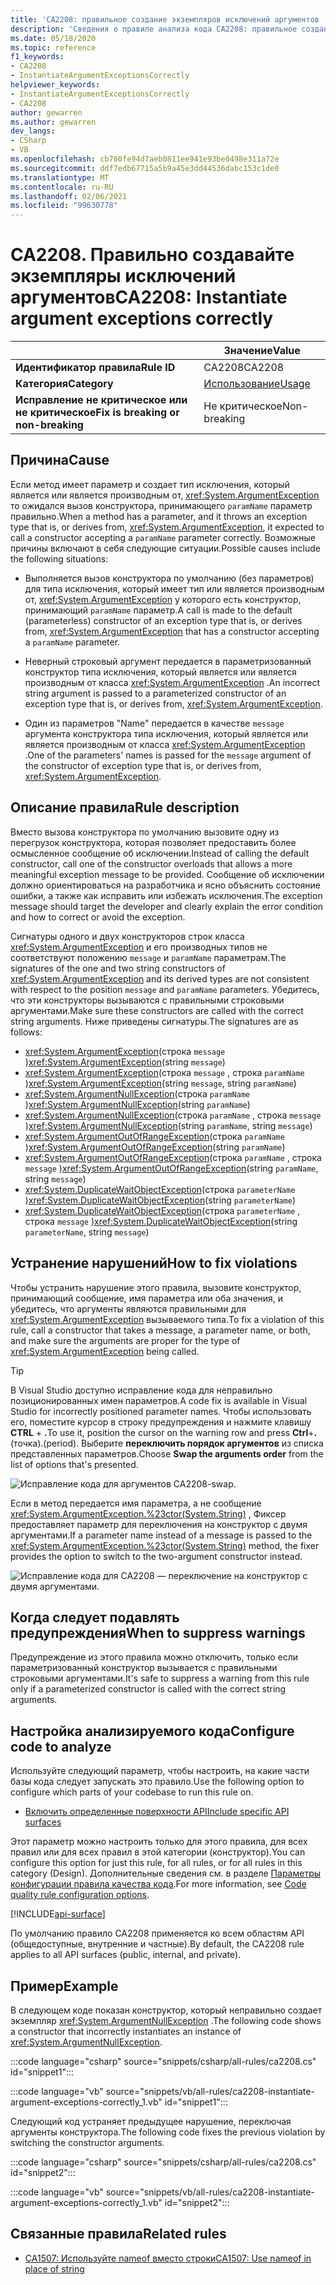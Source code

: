 ```yaml
---
title: 'CA2208: правильное создание экземпляров исключений аргументов (анализ кода)'
description: 'Сведения о правиле анализа кода CA2208: правильное создание экземпляров исключений аргументов'
ms.date: 05/18/2020
ms.topic: reference
f1_keywords:
- CA2208
- InstantiateArgumentExceptionsCorrectly
helpviewer_keywords:
- InstantiateArgumentExceptionsCorrectly
- CA2208
author: gewarren
ms.author: gewarren
dev_langs:
- CSharp
- VB
ms.openlocfilehash: cb760fe94d7aeb0811ee941e93be0498e311a72e
ms.sourcegitcommit: ddf7edb67715a5b9a45e3dd44536dabc153c1de0
ms.translationtype: MT
ms.contentlocale: ru-RU
ms.lasthandoff: 02/06/2021
ms.locfileid: "99630778"
---
```

# <a name="ca2208-instantiate-argument-exceptions-correctly"></a><span data-ttu-id="72f1b-103">CA2208. Правильно создавайте экземпляры исключений аргументов</span><span class="sxs-lookup"><span data-stu-id="72f1b-103">CA2208: Instantiate argument exceptions correctly</span></span>

| | <span data-ttu-id="72f1b-104">Значение</span><span class="sxs-lookup"><span data-stu-id="72f1b-104">Value</span></span> |
|-|-|
| <span data-ttu-id="72f1b-105">**Идентификатор правила**</span><span class="sxs-lookup"><span data-stu-id="72f1b-105">**Rule ID**</span></span> |<span data-ttu-id="72f1b-106">CA2208</span><span class="sxs-lookup"><span data-stu-id="72f1b-106">CA2208</span></span>|
| <span data-ttu-id="72f1b-107">**Категория**</span><span class="sxs-lookup"><span data-stu-id="72f1b-107">**Category**</span></span> |[<span data-ttu-id="72f1b-108">Использование</span><span class="sxs-lookup"><span data-stu-id="72f1b-108">Usage</span></span>](usage-warnings.md)|
| <span data-ttu-id="72f1b-109">**Исправление не критическое или не критическое**</span><span class="sxs-lookup"><span data-stu-id="72f1b-109">**Fix is breaking or non-breaking**</span></span> |<span data-ttu-id="72f1b-110">Не критическое</span><span class="sxs-lookup"><span data-stu-id="72f1b-110">Non-breaking</span></span>|

## <a name="cause"></a><span data-ttu-id="72f1b-111">Причина</span><span class="sxs-lookup"><span data-stu-id="72f1b-111">Cause</span></span>

<span data-ttu-id="72f1b-112">Если метод имеет параметр и создает тип исключения, который является или является производным от, <xref:System.ArgumentException> то ожидался вызов конструктора, принимающего `paramName` параметр правильно.</span><span class="sxs-lookup"><span data-stu-id="72f1b-112">When a method has a parameter, and it throws an exception type that is, or derives from, <xref:System.ArgumentException>, it expected to call a constructor accepting a `paramName` parameter correctly.</span></span> <span data-ttu-id="72f1b-113">Возможные причины включают в себя следующие ситуации.</span><span class="sxs-lookup"><span data-stu-id="72f1b-113">Possible causes include the following situations:</span></span>

- <span data-ttu-id="72f1b-114">Выполняется вызов конструктора по умолчанию (без параметров) для типа исключения, который имеет тип или является производным от, <xref:System.ArgumentException> у которого есть конструктор, принимающий `paramName` параметр.</span><span class="sxs-lookup"><span data-stu-id="72f1b-114">A call is made to the default (parameterless) constructor of an exception type that is, or derives from, <xref:System.ArgumentException> that has a constructor accepting a `paramName` parameter.</span></span>

- <span data-ttu-id="72f1b-115">Неверный строковый аргумент передается в параметризованный конструктор типа исключения, который является или является производным от класса <xref:System.ArgumentException> .</span><span class="sxs-lookup"><span data-stu-id="72f1b-115">An incorrect string argument is passed to a parameterized constructor of an exception type that is, or derives from, <xref:System.ArgumentException>.</span></span>

- <span data-ttu-id="72f1b-116">Один из параметров "Name" передается в качестве `message` аргумента конструктора типа исключения, который является или является производным от класса <xref:System.ArgumentException> .</span><span class="sxs-lookup"><span data-stu-id="72f1b-116">One of the parameters' names is passed for the `message` argument of the constructor of exception type that is, or derives from, <xref:System.ArgumentException>.</span></span>

## <a name="rule-description"></a><span data-ttu-id="72f1b-117">Описание правила</span><span class="sxs-lookup"><span data-stu-id="72f1b-117">Rule description</span></span>

<span data-ttu-id="72f1b-118">Вместо вызова конструктора по умолчанию вызовите одну из перегрузок конструктора, которая позволяет предоставить более осмысленное сообщение об исключении.</span><span class="sxs-lookup"><span data-stu-id="72f1b-118">Instead of calling the default constructor, call one of the constructor overloads that allows a more meaningful exception message to be provided.</span></span> <span data-ttu-id="72f1b-119">Сообщение об исключении должно ориентироваться на разработчика и ясно объяснить состояние ошибки, а также как исправить или избежать исключения.</span><span class="sxs-lookup"><span data-stu-id="72f1b-119">The exception message should target the developer and clearly explain the error condition and how to correct or avoid the exception.</span></span>

<span data-ttu-id="72f1b-120">Сигнатуры одного и двух конструкторов строк класса <xref:System.ArgumentException> и его производных типов не соответствуют положению `message` и `paramName` параметрам.</span><span class="sxs-lookup"><span data-stu-id="72f1b-120">The signatures of the one and two string constructors of <xref:System.ArgumentException> and its derived types are not consistent with respect to the position `message` and `paramName` parameters.</span></span> <span data-ttu-id="72f1b-121">Убедитесь, что эти конструкторы вызываются с правильными строковыми аргументами.</span><span class="sxs-lookup"><span data-stu-id="72f1b-121">Make sure these constructors are called with the correct string arguments.</span></span> <span data-ttu-id="72f1b-122">Ниже приведены сигнатуры.</span><span class="sxs-lookup"><span data-stu-id="72f1b-122">The signatures are as follows:</span></span>

- <span data-ttu-id="72f1b-123"><xref:System.ArgumentException>(строка `message` )</span><span class="sxs-lookup"><span data-stu-id="72f1b-123"><xref:System.ArgumentException>(string `message`)</span></span>
- <span data-ttu-id="72f1b-124"><xref:System.ArgumentException>(строка `message` , строка `paramName` )</span><span class="sxs-lookup"><span data-stu-id="72f1b-124"><xref:System.ArgumentException>(string `message`, string `paramName`)</span></span>
- <span data-ttu-id="72f1b-125"><xref:System.ArgumentNullException>(строка `paramName` )</span><span class="sxs-lookup"><span data-stu-id="72f1b-125"><xref:System.ArgumentNullException>(string `paramName`)</span></span>
- <span data-ttu-id="72f1b-126"><xref:System.ArgumentNullException>(строка `paramName` , строка `message` )</span><span class="sxs-lookup"><span data-stu-id="72f1b-126"><xref:System.ArgumentNullException>(string `paramName`, string `message`)</span></span>
- <span data-ttu-id="72f1b-127"><xref:System.ArgumentOutOfRangeException>(строка `paramName` )</span><span class="sxs-lookup"><span data-stu-id="72f1b-127"><xref:System.ArgumentOutOfRangeException>(string `paramName`)</span></span>
- <span data-ttu-id="72f1b-128"><xref:System.ArgumentOutOfRangeException>(строка `paramName` , строка `message` )</span><span class="sxs-lookup"><span data-stu-id="72f1b-128"><xref:System.ArgumentOutOfRangeException>(string `paramName`, string `message`)</span></span>
- <span data-ttu-id="72f1b-129"><xref:System.DuplicateWaitObjectException>(строка `parameterName` )</span><span class="sxs-lookup"><span data-stu-id="72f1b-129"><xref:System.DuplicateWaitObjectException>(string `parameterName`)</span></span>
- <span data-ttu-id="72f1b-130"><xref:System.DuplicateWaitObjectException>(строка `parameterName` , строка `message` )</span><span class="sxs-lookup"><span data-stu-id="72f1b-130"><xref:System.DuplicateWaitObjectException>(string `parameterName`, string `message`)</span></span>

## <a name="how-to-fix-violations"></a><span data-ttu-id="72f1b-131">Устранение нарушений</span><span class="sxs-lookup"><span data-stu-id="72f1b-131">How to fix violations</span></span>

<span data-ttu-id="72f1b-132">Чтобы устранить нарушение этого правила, вызовите конструктор, принимающий сообщение, имя параметра или оба значения, и убедитесь, что аргументы являются правильными для <xref:System.ArgumentException> вызываемого типа.</span><span class="sxs-lookup"><span data-stu-id="72f1b-132">To fix a violation of this rule, call a constructor that takes a message, a parameter name, or both, and make sure the arguments are proper for the type of <xref:System.ArgumentException> being called.</span></span>

> [!TIP]
> <span data-ttu-id="72f1b-133">В Visual Studio доступно исправление кода для неправильно позиционированных имен параметров.</span><span class="sxs-lookup"><span data-stu-id="72f1b-133">A code fix is available in Visual Studio for incorrectly positioned parameter names.</span></span> <span data-ttu-id="72f1b-134">Чтобы использовать его, поместите курсор в строку предупреждения и нажмите клавишу **CTRL** + **.**</span><span class="sxs-lookup"><span data-stu-id="72f1b-134">To use it, position the cursor on the warning row and press **Ctrl**+**.**</span></span> <span data-ttu-id="72f1b-135">(точка).</span><span class="sxs-lookup"><span data-stu-id="72f1b-135">(period).</span></span> <span data-ttu-id="72f1b-136">Выберите **переключить порядок аргументов** из списка представленных параметров.</span><span class="sxs-lookup"><span data-stu-id="72f1b-136">Choose **Swap the arguments order** from the list of options that's presented.</span></span>
>
> ![Исправление кода для аргументов CA2208-swap.](media/ca2208-codefix_swap.png)
>
> <span data-ttu-id="72f1b-138">Если в метод передается имя параметра, а не сообщение <xref:System.ArgumentException.%23ctor(System.String)> , Фиксер предоставляет параметр для переключения на конструктор с двумя аргументами.</span><span class="sxs-lookup"><span data-stu-id="72f1b-138">If a parameter name instead of a message is passed to the <xref:System.ArgumentException.%23ctor(System.String)> method, the fixer provides the option to switch to the two-argument constructor instead.</span></span>
>
> ![Исправление кода для CA2208 — переключение на конструктор с двумя аргументами.](media/ca2208-codefix_null_msg.png)

## <a name="when-to-suppress-warnings"></a><span data-ttu-id="72f1b-140">Когда следует подавлять предупреждения</span><span class="sxs-lookup"><span data-stu-id="72f1b-140">When to suppress warnings</span></span>

<span data-ttu-id="72f1b-141">Предупреждение из этого правила можно отключить, только если параметризованный конструктор вызывается с правильными строковыми аргументами.</span><span class="sxs-lookup"><span data-stu-id="72f1b-141">It's safe to suppress a warning from this rule only if a parameterized constructor is called with the correct string arguments.</span></span>

## <a name="configure-code-to-analyze"></a><span data-ttu-id="72f1b-142">Настройка анализируемого кода</span><span class="sxs-lookup"><span data-stu-id="72f1b-142">Configure code to analyze</span></span>

<span data-ttu-id="72f1b-143">Используйте следующий параметр, чтобы настроить, на какие части базы кода следует запускать это правило.</span><span class="sxs-lookup"><span data-stu-id="72f1b-143">Use the following option to configure which parts of your codebase to run this rule on.</span></span>

- [<span data-ttu-id="72f1b-144">Включить определенные поверхности API</span><span class="sxs-lookup"><span data-stu-id="72f1b-144">Include specific API surfaces</span></span>](#include-specific-api-surfaces)

<span data-ttu-id="72f1b-145">Этот параметр можно настроить только для этого правила, для всех правил или для всех правил в этой категории (конструктор).</span><span class="sxs-lookup"><span data-stu-id="72f1b-145">You can configure this option for just this rule, for all rules, or for all rules in this category (Design).</span></span> <span data-ttu-id="72f1b-146">Дополнительные сведения см. в разделе [Параметры конфигурации правила качества кода](../code-quality-rule-options.md).</span><span class="sxs-lookup"><span data-stu-id="72f1b-146">For more information, see [Code quality rule configuration options](../code-quality-rule-options.md).</span></span>

[!INCLUDE[api-surface](~/includes/code-analysis/api-surface.md)]

<span data-ttu-id="72f1b-147">По умолчанию правило CA2208 применяется ко всем областям API (общедоступные, внутренние и частные).</span><span class="sxs-lookup"><span data-stu-id="72f1b-147">By default, the CA2208 rule applies to all API surfaces (public, internal, and private).</span></span>

## <a name="example"></a><span data-ttu-id="72f1b-148">Пример</span><span class="sxs-lookup"><span data-stu-id="72f1b-148">Example</span></span>

<span data-ttu-id="72f1b-149">В следующем коде показан конструктор, который неправильно создает экземпляр <xref:System.ArgumentNullException> .</span><span class="sxs-lookup"><span data-stu-id="72f1b-149">The following code shows a constructor that incorrectly instantiates an instance of <xref:System.ArgumentNullException>.</span></span>

:::code language="csharp" source="snippets/csharp/all-rules/ca2208.cs" id="snippet1":::

:::code language="vb" source="snippets/vb/all-rules/ca2208-instantiate-argument-exceptions-correctly_1.vb" id="snippet1":::

<span data-ttu-id="72f1b-150">Следующий код устраняет предыдущее нарушение, переключая аргументы конструктора.</span><span class="sxs-lookup"><span data-stu-id="72f1b-150">The following code fixes the previous violation by switching the constructor arguments.</span></span>

:::code language="csharp" source="snippets/csharp/all-rules/ca2208.cs" id="snippet2":::

:::code language="vb" source="snippets/vb/all-rules/ca2208-instantiate-argument-exceptions-correctly_1.vb" id="snippet2":::

## <a name="related-rules"></a><span data-ttu-id="72f1b-151">Связанные правила</span><span class="sxs-lookup"><span data-stu-id="72f1b-151">Related rules</span></span>

- [<span data-ttu-id="72f1b-152">CA1507: Используйте nameof вместо строки</span><span class="sxs-lookup"><span data-stu-id="72f1b-152">CA1507: Use nameof in place of string</span></span>](ca1507.md)

